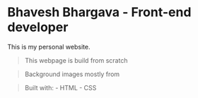 # Bhavesh Bhargava - Front-end developer

This is my personal website.

> This webpage is build from scratch

> Background images mostly from 

> Built with:
    - HTML
    - CSS
